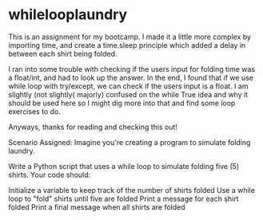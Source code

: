 # whilelooplaundry


This is an assignment for my bootcamp. I made it a little more complex by importing time, and create a time.sleep principle which added a delay in between each shirt being folded.

I ran into some trouble with checking if the users input for folding time was a float/int, and had to look up the answer. In the end, I found that if we use while loop with try/except, we can check if the
users input is a float. I am slightly (not slightly( majorly) confused on the while True idea and why it should be used here so I might dig more into that and find some loop exercises to do.

Anyways, thanks for reading and checking this out!

Scenario Assigned:
Imagine you're creating a program to simulate folding laundry.

Write a Python script that uses a while loop to simulate folding five (5) shirts. Your code should:

Initialize a variable to keep track of the number of shirts folded
Use a while loop to "fold" shirts until five are folded
Print a message for each shirt folded
Print a final message when all shirts are folded
